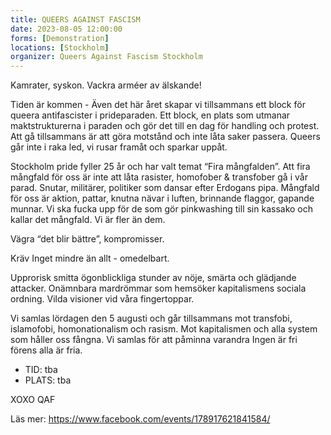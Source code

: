 ```yaml
---
title: QUEERS AGAINST FASCISM
date: 2023-08-05 12:00:00
forms: [Demonstration]
locations: [Stockholm]
organizer: Queers Against Fascism Stockholm
---
```

Kamrater, syskon. Vackra arméer av älskande! 

Tiden är kommen - Även det här året skapar vi tillsammans ett block för queera antifascister i prideparaden. Ett block, en plats som utmanar maktstrukturerna i paraden och gör det till en dag för handling och protest. Att gå tillsammans är att göra motstånd och inte låta saker passera. Queers går inte i raka led, vi rusar framåt och sparkar uppåt. 

Stockholm pride fyller 25 år och har valt temat “Fira mångfalden”. Att fira mångfald för oss är inte att låta rasister, homofober & transfober gå i vår parad. Snutar, militärer, politiker som dansar efter Erdogans pipa. Mångfald för oss är aktion, pattar, knutna nävar i luften, brinnande flaggor, gapande munnar. Vi ska fucka upp för de som gör pinkwashing till sin kassako och kallar det mångfald. Vi är fler än dem. 

Vägra “det blir bättre”, kompromisser.

Kräv Inget mindre än allt - omedelbart.
 
Upprorisk smitta ögonblickliga stunder av nöje, smärta och glädjande attacker. Onämnbara mardrömmar som hemsöker kapitalismens sociala ordning. Vilda visioner vid våra fingertoppar. 

Vi samlas lördagen den 5 augusti och går tillsammans mot transfobi, islamofobi, homonationalism och rasism. Mot kapitalismen och alla system som håller oss fångna. Vi samlas för att påminna varandra Ingen är fri förens alla är fria. 

- TID: tba
- PLATS: tba

XOXO
QAF 

Läs mer: https://www.facebook.com/events/178917621841584/
